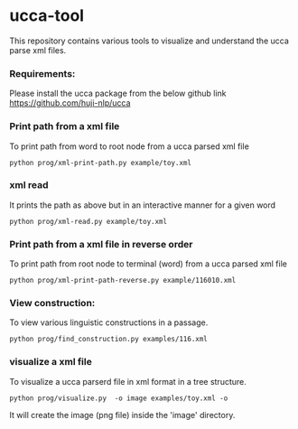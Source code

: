 # ucca-tool

This repository contains various tools to visualize and understand the ucca parse xml files.

### Requirements:

Please install the ucca package from the below github link
https://github.com/huji-nlp/ucca

### Print path from a xml file

To print path from word to root node from a ucca parsed xml file

```
python prog/xml-print-path.py example/toy.xml
```
### xml read 

It prints the path as above but in an interactive manner for a given word
```
python prog/xml-read.py example/toy.xml
```


### Print path from a xml file in reverse order

To print path from root node to terminal (word) from a ucca parsed xml file

```
python prog/xml-print-path-reverse.py example/116010.xml
```


### View construction:

To view various linguistic constructions in a passage.

```
python prog/find_construction.py examples/116.xml
```


### visualize a xml file

To visualize a ucca parserd file in xml format in a tree structure.

```
python prog/visualize.py  -o image examples/toy.xml -o 
```

It will create the image (png file) inside the 'image' directory.






